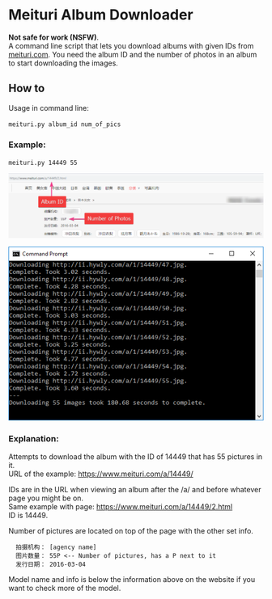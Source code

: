 # Meituri Album Downloader

**Not safe for work (NSFW)**.  
A command line script that lets you download albums with given IDs from [meituri.com](meituri.com). You need the album ID and the number of photos in an album to start downloading the images.

## How to

Usage in command line:

`meituri.py album_id num_of_pics`

### Example:
`meituri.py 14449 55`

![](screenshot_site.png)

![](screenshot_cmd.png)
### Explanation:
Attempts to download the album with the ID of 14449 that has 55 pictures in it.  
URL of the example: https://www.meituri.com/a/14449/

IDs are in the URL when viewing an album after the /a/ and before whatever page you might be on.  
Same example with page:	https://www.meituri.com/a/14449/2.html  
ID is 14449.

Number of pictures are located on top of the page with the other set info.
```
  拍摄机构： [agency name]
  图片数量： 55P <-- Number of pictures, has a P next to it
  发行日期： 2016-03-04
```
Model name and info is below the information above on the website if you want to check more of the model.
